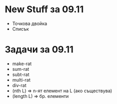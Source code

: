 # New Stuff за 09.11
*	Точкова двойка
*	Списък

# Задачи за 09.11
*	make-rat
*	sum-rat
*	subt-rat
*	multi-rat
*	div-rat
*	(nth L) => n-ят елемент на L (ако съществува)
*	(length L) => бр. елементи